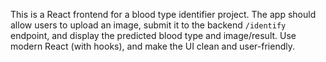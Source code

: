 <!-- Use this file to provide workspace-specific custom instructions to Copilot. For more details, visit https://code.visualstudio.com/docs/copilot/copilot-customization#_use-a-githubcopilotinstructionsmd-file -->

This is a React frontend for a blood type identifier project. The app should allow users to upload an image, submit it to the backend `/identify` endpoint, and display the predicted blood type and image/result. Use modern React (with hooks), and make the UI clean and user-friendly.

